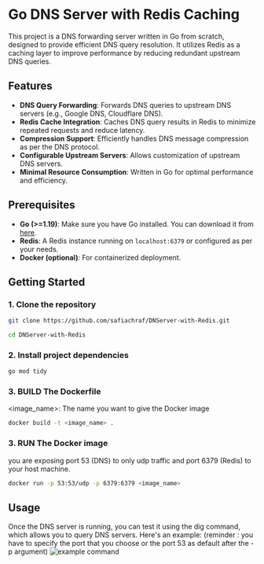 # Go DNS Server with Redis Caching

This project is a DNS forwarding server written in Go from scratch, designed to provide efficient DNS query resolution. It utilizes Redis as a caching layer to improve performance by reducing redundant upstream DNS queries. 

## Features

- **DNS Query Forwarding**: Forwards DNS queries to upstream DNS servers (e.g., Google DNS, Cloudflare DNS).
- **Redis Cache Integration**: Caches DNS query results in Redis to minimize repeated requests and reduce latency.
- **Compression Support**: Efficiently handles DNS message compression as per the DNS protocol.
- **Configurable Upstream Servers**: Allows customization of upstream DNS servers.
- **Minimal Resource Consumption**: Written in Go for optimal performance and efficiency.

## Prerequisites

- **Go (>=1.19)**: Make sure you have Go installed. You can download it from [here](https://golang.org/dl/).
- **Redis**: A Redis instance running on `localhost:6379` or configured as per your needs.
- **Docker (optional)**: For containerized deployment.

## Getting Started

### 1. Clone the repository

```bash
git clone https://github.com/safiachraf/DNServer-with-Redis.git

cd DNServer-with-Redis
```

### 2. Install project dependencies

```bash
go mod tidy
```

### 3. BUILD The Dockerfile

<image_name>: The name you want to give the Docker image

```bash
docker build -t <image_name> .
```

### 3. RUN The Docker image

you are exposing port 53 (DNS) to only udp traffic and port 6379 (Redis) to your host machine.

```bash
docker run -p 53:53/udp -p 6379:6379 <image_name>
```

## Usage 
Once the DNS server is running, you can test it using the dig command, which allows you to query DNS servers. Here's an example:
 (reminder : you have to specify the port that you choose or the port 53 as default after the -p argument)
![example command](https://i.postimg.cc/KYpzDZtq/Screenshot-2024-09-05-191901.png)

